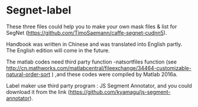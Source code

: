 # Segnet-label
These three files could help you to make your own mask files & list for SegNet (https://github.com/TimoSaemann/caffe-segnet-cudnn5).

Handbook was written in Chinese and was translated into English partly. The English edition will come in the future.

The matlab codes need third party function -natsortfiles function (see http://cn.mathworks.com/matlabcentral/fileexchange/34464-customizable-natural-order-sort ) ,and these codes were compiled by Matlab 2016a.

Label maker use third party program : JS Segment Annotator, and you could download it from the link (https://github.com/kyamagu/js-segment-annotator).
